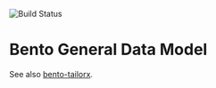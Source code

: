 ![Build Status](https://github.com/CBIIT/bento-model/actions/workflows/model-test-and-deploy.yml/badge.svg)

# Bento General Data Model

See also [bento-tailorx](https://github.com/CBIIT/BENTO-TAILORx-model/).
